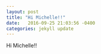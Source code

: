 ```yaml
---
layout: post
title: "Hi Michelle!!"
date:   2016-09-25 21:03:56 -0400
categories: jekyll update
---
```


Hi Michelle!!
